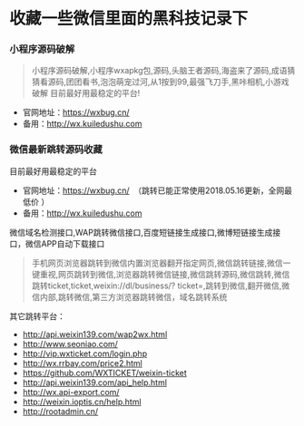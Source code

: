# 收藏一些微信里面的黑科技记录下
### 小程序源码破解
>小程序源码破解,小程序wxapkg包,源码,头脑王者源码,海盗来了源码,成语猜猜看源码,团团看书,泡泡萌宠过河,从1按到99,最强飞刀手,黑咔相机,小游戏破解
目前最好用最稳定的平台!

- 官网地址：https://wxbug.cn/
- 备用：http://wx.kuiledushu.com

### 微信最新跳转源码收藏
目前最好用最稳定的平台
- 官网地址：https://wxbug.cn/  （跳转已能正常使用2018.05.16更新，全网最低价 ）
- 备用：http://wx.kuiledushu.com

微信域名检测接口,WAP跳转微信接口,百度短链接生成接口,微博短链接生成接口，微信APP自动下载接口

>手机网页浏览器跳转到微信内置浏览器翻开指定网页,微信跳转链接,微信一键重视,网页跳转到微信,浏览器跳转微信链接,微信跳转源码,微信跳转,微信跳转ticket,ticket,weixin://dl/business/? ticket=,跳转到微信,翻开微信,微信内部,跳转微信,第三方浏览器跳转微信，域名跳转系统

其它跳转平台：
* http://api.weixin139.com/wap2wx.html
* http://www.seoniao.com/
* http://vip.wxticket.com/login.php
* http://wx.rrbay.com/price2.html      
* https://github.com/WXTICKET/weixin-ticket
* http://api.weixin139.com/api_help.html
* http://wx.api-export.com/
* http://weixin.ioptis.cn/help.html
* http://rootadmin.cn/
